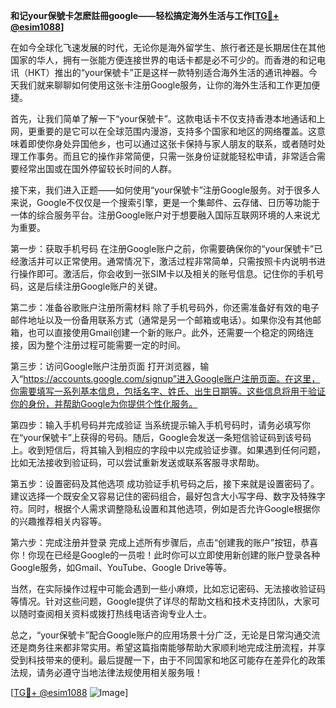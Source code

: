 **和记your保號卡怎麽註冊google——轻松搞定海外生活与工作[[TG💪+ @esim1088](https://t.me/s/esim1088)]**

在如今全球化飞速发展的时代，无论你是海外留学生、旅行者还是长期居住在其他国家的华人，拥有一张能方便连接世界的电话卡都是必不可少的。而香港的和记电讯（HKT）推出的“your保號卡”正是这样一款特别适合海外生活的通讯神器。今天我们就来聊聊如何使用这张卡注册Google服务，让你的海外生活和工作更加便捷。

首先，让我们简单了解一下“your保號卡”。这款电话卡不仅支持香港本地通话和上网，更重要的是它可以在全球范围内漫游，支持多个国家和地区的网络覆盖。这意味着即使你身处异国他乡，也可以通过这张卡保持与家人朋友的联系，或者随时处理工作事务。而且它的操作非常简便，只需一张身份证就能轻松申请，非常适合需要经常出国或在国外停留较长时间的人群。

接下来，我们进入正题——如何使用“your保號卡”注册Google服务。对于很多人来说，Google不仅仅是一个搜索引擎，更是一个集邮件、云存储、日历等功能于一体的综合服务平台。注册Google账户对于想要融入国际互联网环境的人来说尤为重要。

第一步：获取手机号码
在注册Google账户之前，你需要确保你的“your保號卡”已经激活并可以正常使用。通常情况下，激活过程非常简单，只需按照卡内说明书进行操作即可。激活后，你会收到一张SIM卡以及相关的账号信息。记住你的手机号码，这是后续注册Google账户的关键。

第二步：准备谷歌账户注册所需材料
除了手机号码外，你还需准备好有效的电子邮件地址以及一份备用联系方式（通常是另一个邮箱或电话）。如果你没有其他邮箱，也可以直接使用Gmail创建一个新的账户。此外，还需要一个稳定的网络连接，因为整个注册过程可能需要一定的时间。

第三步：访问Google账户注册页面
打开浏览器，输入“https://accounts.google.com/signup”进入Google账户注册页面。在这里，你需要填写一系列基本信息，包括名字、姓氏、出生日期等。这些信息将用于验证你的身份，并帮助Google为你提供个性化服务。

第四步：输入手机号码并完成验证
当系统提示输入手机号码时，请务必填写你在“your保號卡”上获得的号码。随后，Google会发送一条短信验证码到该号码上。收到短信后，将其输入到相应的字段中以完成验证步骤。如果遇到任何问题，比如无法接收到验证码，可以尝试重新发送或联系客服寻求帮助。

第五步：设置密码及其他选项
成功验证手机号码之后，接下来就是设置密码了。建议选择一个既安全又容易记住的密码组合，最好包含大小写字母、数字及特殊字符。同时，根据个人需求调整隐私设置和其他选项，例如是否允许Google根据你的兴趣推荐相关内容等。

第六步：完成注册并登录
完成上述所有步骤后，点击“创建我的账户”按钮，恭喜你！你现在已经是Google的一员啦！此时你可以立即使用新创建的账户登录各种Google服务，如Gmail、YouTube、Google Drive等等。

当然，在实际操作过程中可能会遇到一些小麻烦，比如忘记密码、无法接收验证码等情况。针对这些问题，Google提供了详尽的帮助文档和技术支持团队，大家可以随时查阅相关资料或拨打热线电话咨询专业人士。

总之，“your保號卡”配合Google账户的应用场景十分广泛，无论是日常沟通交流还是商务往来都非常实用。希望这篇指南能够帮助大家顺利地完成注册流程，并享受到科技带来的便利。最后提醒一下，由于不同国家和地区可能存在差异化的政策法规，请务必遵守当地法律法规使用相关服务哦！

[[TG💪+ @esim1088](https://t.me/s/esim1088) ![Image](https://i.postimg.cc/4NQfJmqS/Snipaste-2025-05-13-00-14-12.png)]